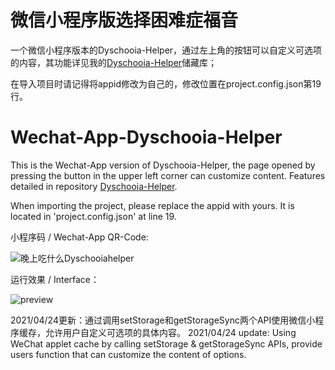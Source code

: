 # 微信小程序版选择困难症福音

一个微信小程序版本的Dyschooia-Helper，通过左上角的按钮可以自定义可选项的内容，其功能详见我的[Dyschooia-Helper](https://github.com/DesWudio/Dyschooia-Helper)储藏库；

在导入项目时请记得将appid修改为自己的，修改位置在project.config.json第19行。

# Wechat-App-Dyschooia-Helper

This is the Wechat-App version of Dyschooia-Helper, the page opened by pressing the button in the upper left corner can customize content. Features detailed in repository [Dyschooia-Helper](https://github.com/DesWudio/Dyschooia-Helper).

When importing the project, please replace the appid with yours. It is located in 'project.config.json' at line 19.

小程序码 / Wechat-App QR-Code:

![晚上吃什么Dyschooiahelper](https://gitee.com/DesWudio/Wechat-App-Dyschooia-Helper/raw/main/readme/%E6%99%9A%E4%B8%8A%E5%90%83%E4%BB%80%E4%B9%88Dyschooiahelper.jpg)

运行效果 / Interface：

![preview](https://gitee.com/DesWudio/Wechat-App-Dyschooia-Helper/raw/main/readme/img.gif)

2021/04/24更新：通过调用setStorage和getStorageSync两个API使用微信小程序缓存，允许用户自定义可选项的具体内容。
2021/04/24 update: Using WeChat applet cache by calling setStorage & getStorageSync APIs, provide users function that can customize the content of options.
